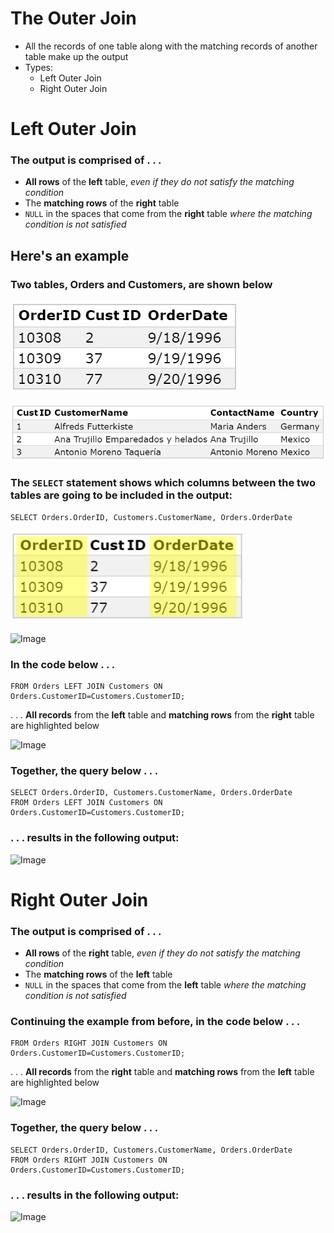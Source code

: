 # The Outer Join
- All the records of one table along with the matching records of another table make up the output
- Types:
  - Left Outer Join
  - Right Outer Join


# Left Outer Join
### The output is comprised of . . .  
- **All rows** of the **left** table, _even if they do not satisfy the matching condition_
- The **matching rows** of the **right** table 
- `NULL` in the spaces that come from the **right** table _where the matching condition is not satisfied_

## Here's an example

### Two tables, Orders and Customers, are shown below

![Image](/img1.png)

![Image](/img2.png)

### The `SELECT` statement shows which columns between the two tables are going to be included in the output:
```
SELECT Orders.OrderID, Customers.CustomerName, Orders.OrderDate
```
![Image](/img4.png)

![Image](https://lh3.googleusercontent.com/xuDlVE8arBCH7VaX0arAaXPJWFiC86iqdZAlKLVGfyoEBD6HPHdFqKUXvTj8acankhQPz78iM766CB9RTqNw9SRNvBRX-iLw9ZFFu9iO2a73VXvbwgwt9jGToe8_3dRTnTAI6baE6b69KzGKaKH-izqrU7Q3ZnxEx7iy8OFV6U_YYL8benMcBqsXTHxFSZ1PMmd1Xc-_74hI4_gmO0QgNJdEeBAS9y3D52tt3sGpHPdsfoZd4V2xf1yk_69pLcfMwQqFYqTD2EU5coNODwdzcpm94JfPEj0Cnc6fqODh6GavR-5xP9sbI8osfJNCqo1e-XH6oS_eBBsVKI75kmO9w3Km_6X5WsHfrBdn3e-r3qFNdhSPIaobdrK63uOChT-pf9MelPK3GUz9nZuaqtZ7h2qenGWJFUB99IFfeRNQgxTIsS0kHRMAtfuxKtTx7QcbUpqoVMuwktO5z92Hl1qkKjUEaNNn0dDRiws4T4K182AXdNDEwMljV2KpmZS8Anr35IWmIGKeRgNbzQt1OFFrWJ3lpffPmSDSKkRESo8W3wnlA7w7UTDh9zV4u0V-KpJugR7WbuFDA0bozlz-18-2W7eTwqaLFI4Hr1rY1ZPi96VYT4DkJcS_2yL6aTUHbkdx1w0Q3omiFJEGviWmIzPqCUh-PwibyNaJ=w797-h145-no)

### In the code below . . .
```
FROM Orders LEFT JOIN Customers ON Orders.CustomerID=Customers.CustomerID;
```
. . . **All records** from the **left** table and **matching rows** from the **right** table are highlighted below

![Image](https://lh3.googleusercontent.com/-juqthadVSLm8fIrH0kzDSB67dQKFp0vwHmK4_-na6joD7d-zF-aTA752G9O-FEmsnTXJP7Zeq9sIsTwyLAYZeu5ZyUk1aapI7DP2die_vkZ2pC12as_UyNgQ1E1dTM2r7EqhRx1ci5W68DrEDmoUalEUoivDIc5FQ-zUwxBOU2AYgHkr4UfisVu2VDvKX_5eJC-Am5KmNAssWK3ehMbcY_TF0cE2oiGwwVCzCERplKA1rqJHXZw29BU72sYt0c4GhT3ACPxZGxLMXdENFRJcuBDSxnjR78tTJ6LbfUwPDSpWEgDm3CSDngIWhrcGdzbdXE93re1F48YaAX3eA_eEY-b0RRo7nrMd-m3WC0R0nFdCHVW4FOAne7AXFojFhyCMU68ftRbLbokiho0Ny3yNPEHrMuJC50kQbf3369oDv9tCAsCiChhJXjk82zlavBU90VedHfMIyZGGEfOOyLghAWk_5priDijvG2aFds_lD6JPenwmIQ78FnG1yCrk22Sylvc6BJGMMSAto1a-mhoMuFQgzX9CZf5MblMyaD7A6cs_EYWN6Zizdd8XBXLJP8lRSeDJV19C26FMoX6cMYHSmIhlsQ15O1fmwkDl-bUPWTUmUgM9u-0WV8FvRkD_ukyeyIE6_f1Hg6nIqjFe5eBa3JGb0fovsHf=w1395-h173-no)


### Together, the query below . . .
``` 
SELECT Orders.OrderID, Customers.CustomerName, Orders.OrderDate
FROM Orders LEFT JOIN Customers ON Orders.CustomerID=Customers.CustomerID;
```
### . . . results in the following output:
![Image](https://lh3.googleusercontent.com/rzRj4Rz3xntcvhdz8Ervtfk6qWme6ASXthcNhgDzj3X04-4HcObgS9MnePxMjLQ4nDnTesc4RVUThjsHqmexF-6XoJIwwEZjOJB5m1c1_GpgCYBsH9Dw7tVTVhK2o3fWvOtJHar1a_Gi_wTE4HwsoS6noWdUHBRFdBExZ8QLFFImGbWpccoZ8tjfpRDl7EEddmBmryOsW0Rlc3o5UpHweIuFqiPHSTh0mbY3nj7NbNnytKM8rvsAyFpz3ckVvmqbNgB4LqxZOYRlZAcMC0Erqa-xcG3speXJlB5jSNPh1KpI2oN9Ou01acsMBpD9g-JoBRDh25ignXP43uSYiQkz7_2Z--5fT5_OjIbhtW69sDuJ0LOw1_cZ_gvf4k2nesPCQ3A01EBJpKPUdLVmxAfHN0KNvX87TMyQmZFHKzQl-_MkclGOHyXKxOvPvmzQhTbB7d96WitVth_ALgiCh-3J4z4rzHEsGsHQXdJ8ahzSBLu70fk7g75KTn5VZ-DPYrfQq4aU3yosA0YSNzg39EyY1x1pXDCBz09cwji4FlYX3db6WsisxhTlv7ZYw1EjHbMQ2OlzIx4uaQdCOb6j0XvsQDwBgZOIuUdALm4rs2yEkK9JClxB_9F2onReIgDsFoEZdQAtsnph9eTQj7nrQ6hBJ7Egf5vlnQSk=w954-h198-no)


# Right Outer Join
### The output is comprised of . . .  
- **All rows** of the **right** table, _even if they do not satisfy the matching condition_
- The **matching rows** of the **left** table 
- `NULL` in the spaces that come from the **left** table _where the matching condition is not satisfied_


### Continuing the example from before, in the code below . . .
```
FROM Orders RIGHT JOIN Customers ON Orders.CustomerID=Customers.CustomerID;
```
. . . **All records** from the **right** table and **matching rows** from the **left** table are highlighted below

![Image](https://lh3.googleusercontent.com/-Bko_5vSw9O0TyAhO_1mH_4Gm54fiLISZLniYXDyp-DUaOimGjUjcc-4bmA1FHwDrS-zjCToTxtO9vta3Ku4cz_kwvj-MMeV-n0Z241yer3aht_MXLYEny83QMXDPnC7-ed24XW-8lsh76btQkGOpMuv0EZOAIU9pMCLfq1gue41jHeTL9JGyczpRtZXTpSFNFfVs9mlvgGrilF2XGvEYz52m0wVQsZuyGyxiSlIvn7SvNPsF8j2CPIMRAeS1iw5mQElPf91FMub3LMQaXIi6EWhU3ZJTOm0faix_SJha3JcGFjI__HuB98bkKzWnBFt21SHkrBQsBXTE54UtMLEQcHst6mFzxHxf_02UJLveKJggm-UeLjw4FqgfAKUCSwOD_htncjWEWtAAsZ_JfiEWmSKORxSB0Y-aUAD43OyW84JZxBE3663APmu5IiqlHoMWIFPiNXYjDZtglYUodpUv1tbGV5qDktmnLimEFxvHBNsbwtNL9bfIVnv3WJ2qtTHHVKjut6JFBHXMU6eGtGjtSjXigd7p5fG1REenguk0nrTOS1JeDDQD5lCIlGVUmmnAt852NbKlJuDPwWQDwDuqiVYaoz7ic9_ziGi1UBayILg-CqqNiXUKYZgqUhv8RLPBejIWHO5BoeWXN-T9vu7qUQ3y0bYsgkr=w1399-h173-no)

### Together, the query below . . .
```
SELECT Orders.OrderID, Customers.CustomerName, Orders.OrderDate
FROM Orders RIGHT JOIN Customers ON Orders.CustomerID=Customers.CustomerID;
```
### . . . results in the following output:

![Image](https://lh3.googleusercontent.com/hIMRaROa9uoIewcCIaZUU16QHtMnnJN60P3gfCJGTavQxdrOgM8h7rxjrw_gRW_rgCoJ6UnXChRjAJpAbLqOMtQSYGtA2amzSQ7hLujOKANcajQ_R7daRyA2YVueajS0dBN3unf2884YTj1ay0eceDyu6ohDnaDQBqvjBK9t8-Acg8xxKUfAJ8yhFyoNPyabCNc6kMUnxpW0oRVKWdTNBAw_Y2P8NgB02yuuTCuH971lwUwDT0rfHQu6G-v-g8Bu7c4z7ewRKZXikugo9f4tiLI1vasQw11jpa5kuIrLRrUe4ere8KAEQPHMyOXj1vQ-2PtrG6Jfi8DaImNc3gQKjlAIHMALx4ej_CA8rOI1B-xsWzAZsG--Rwm93wFc3gZcRpKKLo8HigXr24eUUBsMKgMZoMi88pDH0fWCpUQ2rMwP-e9Sc4Qi9udiU15gNlHgu5Fyili9m_knNlPBzODQpu5hjJQAWbFdMqbUU_EKnfrFkwnTgAOoIh0LEpffBEaEk1zSStmretDL1xmY7T-l-FfFmznE_tMUeU0rY_3_P1DLm-Vp490Lj9N-3izKW3L_fb0nFrdGxPOcu6ZzZnwD0Hc_dWRXcurJ6AotEQQuWRpKe7yiVukprSxinPwwu3XffwRfygX5pV9cgSJCuU4F3Iyfwyj3kc-K=w966-h199-no)

